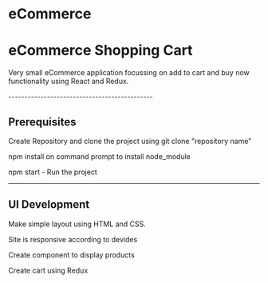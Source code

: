 # eCommerce
<h1>eCommerce Shopping Cart</h1>
<p>Very small eCommerce application focussing on add to cart and buy now functionality using React and Redux.</p>
---------------------------------------------
  
<h2>Prerequisites</h2>
<p>Create Repository and clone the project using git clone "repository name"</p>
<p>npm install on command prompt to install node_module</p>
<p>npm start - Run the project</p>

--------------------------------------------
<h2>UI Development</h2>
<p>Make simple layout using HTML and CSS.</p>
<p>Site is responsive according to devides</p>
<p>Create component to display products</p>
<p>Create cart using Redux</p>

